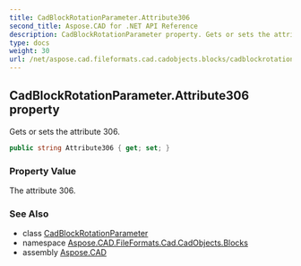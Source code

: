 ```yaml
---
title: CadBlockRotationParameter.Attribute306
second_title: Aspose.CAD for .NET API Reference
description: CadBlockRotationParameter property. Gets or sets the attribute 306
type: docs
weight: 30
url: /net/aspose.cad.fileformats.cad.cadobjects.blocks/cadblockrotationparameter/attribute306/
---
```

## CadBlockRotationParameter.Attribute306 property

Gets or sets the attribute 306.

```csharp
public string Attribute306 { get; set; }
```

### Property Value

The attribute 306.

### See Also

* class [CadBlockRotationParameter](../)
* namespace [Aspose.CAD.FileFormats.Cad.CadObjects.Blocks](../../cadblockrotationparameter/)
* assembly [Aspose.CAD](../../../)


